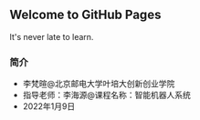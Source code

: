 ## Welcome to GitHub Pages

It's never late to learn.

### 简介

- 李梵暄@北京邮电大学叶培大创新创业学院
- 指导老师：李海源@课程名称：智能机器人系统
- 2022年1月9日
